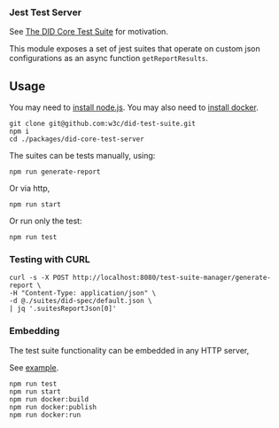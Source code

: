### Jest Test Server

See [The DID Core Test Suite](https://w3c.github.io/did-test-suite/) for motivation.

This module exposes a set of jest suites that operate on custom json configurations as an async function `getReportResults`.

## Usage

You may need to [install node.js](https://nodejs.org/en/).
You may also need to [install docker](https://docs.docker.com/get-docker/).

```
git clone git@github.com:w3c/did-test-suite.git
npm i
cd ./packages/did-core-test-server
```

The suites can be tests manually, using:

```
npm run generate-report
```

Or via http,

```
npm run start
```

Or run only the test:

```
npm run test
```

### Testing with CURL

```
curl -s -X POST http://localhost:8080/test-suite-manager/generate-report \
-H "Content-Type: application/json" \
-d @./suites/did-spec/default.json \
| jq '.suitesReportJson[0]'
```

### Embedding

The test suite functionality can be embedded in any HTTP server,

See [example](./routes/index.js).

```
npm run test
npm run start
npm run docker:build
npm run docker:publish
npm run docker:run
```
